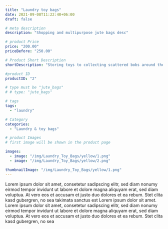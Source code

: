 ```yaml
---
title: "Laundry toy bags"
date: 2021-09-08T11:22:40+06:00
draft: false

# meta description
description: "Shopping and multipurpose jute bags desc"

# product Price
price: "200.00"
priceBefore: "250.00"

# Product Short Description
shortDescription: "Storing toys to collecting scattered bobs around the house, these flamboyant multiutility bags in vivid colors exquisitely match your decor and do everything."

#product ID
productID: "2"

# type must be "jute_bags"
# # type: "jute_bags"

# tags
tags:
  - "laundry"

# Category
categories:
  - "Laundry & toy bags"

# product Images
# first image will be shown in the product page

images:
  - image: "/img/Laundry_Toy_Bags/yellow/1.png"
  - image: "/img/Laundry_Toy_Bags/yellow/2.png"

thumbnailImage: "/img/Laundry_Toy_Bags/yellow/1.png"
---
```


Lorem ipsum dolor sit amet, consetetur sadipscing elitr, sed diam nonumy eirmod tempor invidunt ut labore et dolore magna aliquyam erat, sed diam voluptua. At vero eos et accusam et justo duo dolores et ea rebum. Stet clita kasd gubergren, no sea takimata sanctus est Lorem ipsum dolor sit amet. Lorem ipsum dolor sit amet, consetetur sadipscing elitr, sed diam nonumy eirmod tempor invidunt ut labore et dolore magna aliquyam erat, sed diam voluptua. At vero eos et accusam et justo duo dolores et ea rebum. Stet clita kasd gubergren, no sea

